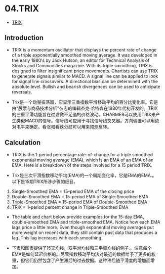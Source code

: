 # 04.TRIX
* [TRIX](http://stockcharts.com/school/doku.php?id=chart_school:technical_indicators:trix)

## Introduction
* TRIX is a momentum oscillator that displays the percent rate of change of a triple exponentially smoothed moving average. It was developed in the early 1980's by Jack Hutson, an editor for Technical Analysis of Stocks and Commodities magazine. With its triple smoothing, TRIX is designed to filter insignificant price movements. Chartists can use TRIX to generate signals similar to MACD. A signal line can be applied to look for signal line crossovers. A directional bias can be determined with the absolute level. Bullish and bearish divergences can be used to anticipate reversals.

* Trix是一个动量振荡器，它显示三重指数平滑移动平均的百分比变化率。它是由“股票与商品技术分析”杂志的编辑杰克·哈特森在1980年代初开发的。TRIX的三重平滑功能旨在过滤微不足道的价格波动。CHARMER可以使用TRIX来产生类似MACD的信号。信号线可应用于寻找信号线交叉器。方向偏置可以用绝对电平来确定。看涨和看跌分歧可以用来预测反转。

## Calculation
* TRIX is the 1-period percentage rate-of-change for a triple smoothed exponential moving average (EMA), which is an EMA of an EMA of an EMA. Here is a breakdown of the steps involved for a 15 period TRIX.

* Trix是三次平滑指数移动平均(EMA)的一个周期变化率，它是EMA的EMA.。以下是15期TRIX所涉步骤的细目。

1. Single-Smoothed EMA = 15-period EMA of the closing price
2. Double-Smoothed EMA = 15-period EMA of Single-Smoothed EMA
3. Triple-Smoothed EMA = 15-period EMA of Double-Smoothed EMA
4. TRIX = 1-period percent change in Triple-Smoothed EMA

* The table and chart below provide examples for the 15-day EMA, double-smoothed EMA and triple-smoothed EMA. Notice how each EMA lags price a little more. Even though exponential moving averages put more weight on recent data, they still contain past data that produces a lag. This lag increases with each smoothing.

* 下表和图表提供了15天均线、双平滑均线和三平顺均线的例子.。注意每个EMA是如何延迟价格的。尽管指数移动平均法对最近的数据给予了更多的权重，但它们仍然包含了产生滞后的过去数据。这种滞后随平滑度的增加而增加。
